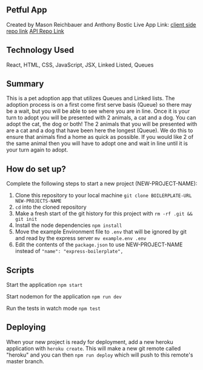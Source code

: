 ## Petful App

Created by Mason Reichbauer and Anthony Bostic
Live App Link:
[client side repo link](https://github.com/thinkful-ei-iguana/Mason-Anthony-Petful-Client)
[API Repo Link](https://github.com/thinkful-ei-iguana/Mason-Anthony-DSA-Petful)

## Technology Used

React, HTML, CSS, JavaScript, JSX, Linked Listed, Queues

## Summary

This is a pet adoption app that utilizes Queues and Linked lists. The adoption process is on a first come first serve basis (Queue) so there may be a wait, but you will be able to see where you are in line. Once it is your turn to adopt you will be presented with 2 animals, a cat and a dog. You can adopt the cat, the dog or both! The 2 animals that you will be presented with are a cat and a dog that have been here the longest (Queue). We do this to ensure that animals find a home as quick as possible. If you would like 2 of the same animal then you will have to adopt one and wait in line until it is your turn again to adopt.

## How do set up?

Complete the following steps to start a new project (NEW-PROJECT-NAME):

1. Clone this repository to your local machine `git clone BOILERPLATE-URL NEW-PROJECTS-NAME`
2. `cd` into the cloned repository
3. Make a fresh start of the git history for this project with `rm -rf .git && git init`
4. Install the node dependencies `npm install`
5. Move the example Environment file to `.env` that will be ignored by git and read by the express server `mv example.env .env`
6. Edit the contents of the `package.json` to use NEW-PROJECT-NAME instead of `"name": "express-boilerplate",`

## Scripts

Start the application `npm start`

Start nodemon for the application `npm run dev`

Run the tests in watch mode `npm test`

## Deploying

When your new project is ready for deployment, add a new heroku application with `heroku create`. This will make a new git remote called "heroku" and you can then `npm run deploy` which will push to this remote's master branch.
